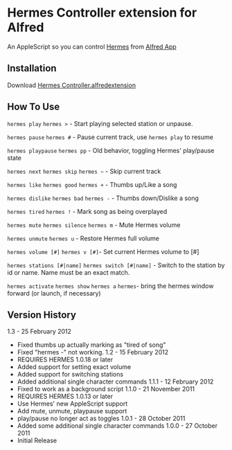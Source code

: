 Hermes Controller extension for Alfred
======================================
An AppleScript so you can control [Hermes](http://alexcrichton.com/hermes/) from [Alfred App](http://www.alfredapp.com)

Installation
------------
Download [Hermes Controller.alfredextension](http://tresni.github.com/HermesController.alfredextension)

How To Use
----------
`hermes play`
`hermes >` - Start playing selected station or unpause.

`hermes pause`
`hermes #` - Pause current track, use `hermes play` to resume

`hermes playpause`
`hermes pp` - Old behavior, toggling Hermes' play/pause state

`hermes next`
`hermes skip`
`hermes ~`  - Skip current track

`hermes like`
`hermes good`
`hermes +` - Thumbs up/Like a song

`hermes dislike`
`hermes bad`
`hermes -` - Thumbs down/Dislike a song

`hermes tired`
`hermes !` - Mark song as being overplayed

`hermes mute`
`hermes silence`
`hermes m` - Mute Hermes volume

`hermes unmute`
`hermes u` - Restore Hermes full volume

`hermes volume [#]`
`hermes v [#]`- Set current Hermes volume to [#]

`hermes stations [#|name]`
`hermes switch [#|name]` - Switch to the station by id or name.  Name must be an exact match.

`hermes activate`
`hermes show`
`hermes a`
`hermes`- bring the hermes window forward (or launch, if necessary)

Version History
---------------
1.3 - 25 February 2012
 - Fixed thumbs up actually marking as "tired of song"
 - Fixed "hermes -" not working.
1.2 - 15 February 2012
 - REQUIRES HERMES 1.0.18 or later
 - Added support for setting exact volume
 - Added support for switching stations
 - Added additional single character commands
1.1.1 - 12 February 2012
 - Fixed to work as a background script
1.1.0 - 21 November 2011
 - REQUIRES HERMES 1.0.13 or later
 - Use Hermes' new AppleScript support
 - Add mute, unmute, playpause support
 - play/pause no longer act as toggles
1.0.1 - 28 October 2011
 - Added some additional single character commands
1.0.0 - 27 October 2011
 - Initial Release
